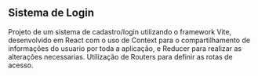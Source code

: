 ## Sistema de Login

Projeto de um sistema de cadastro/login utilizando o framework Vite, desenvolvido em React com o uso de Context para o compartilhamento de informações do usuario por toda a aplicação, e Reducer para realizar as alterações necessarias. Utilização de Routers para definir as rotas de acesso. 



